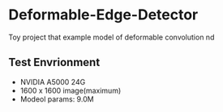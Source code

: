 # Deformable-Edge-Detector
Toy project that example model of deformable convolution nd

## Test Envrionment  
- NVIDIA A5000 24G
- 1600 x 1600 image(maximum)
- Modeol params: 9.0M

  
